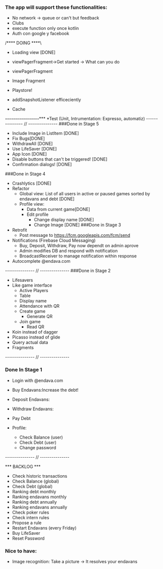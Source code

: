 ### The app will support these functionalities:
* No network -> queue or can't but feedback 
* Clubs
* execute function only once kotlin
* Auth con google y facebook

/**** DOING ****\
* Loading view [DONE]
* viewPagerFragment->Get started -> What can you do 
* viewPagerFragment 

* Image Fragment
* Playstore!

* addSnapshotListener efficeciently
* Cache


*********-----------------************
*Test (Unit, Intrumentation: Expresso, automatiz)
--------------- // ---------------
###Done in Stage 5
* Include Image in ListItem [DONE]
* Fix Bugs[DONE]
* WithdrawAll [DONE]
* Use LifeSaver [DONE]
* App Icon [DONE]
* Disable buttons that can't be triggered! [DONE]
* Confirmation dialogs! [DONE]


###Done in Stage 4
* Crashlytics [DONE]
* Refactor
	* Global view: List of all users in active or paused games sorted by endavans and debt [DONE]
	* Profile view: 
		* Data from current game[DONE]
		* Edit profile
			* Change display name [DONE]
			* Change Image [DONE]
###Done in Stage 3
* Retrofit 
	* Post message to https://fcm.googleapis.com/fcm/send 
* Notifications (Firebase Cloud Messaging)
	* Buy, Deposit, Withdraw, Pay now dependt on admin aprove
	* Admin modifies DB and respond with notification
	* BroadcastReceiver to manage notification within response
* Autocomplete @endava.com

--------------- // ---------------
###Done in Stage 2

* Lifesavers
* Like game interface
	* Active Players
	* Table
	* Display name
	* Attendance with QR
	* Create game
		* Generate QR
	* Join game
		* Read QR
* Koin instead of dagger
* Picasso instead of glide
* Query actual data
* Fragments

--------------- // ---------------
### Done In Stage 1
* Login with @endava.com

* Buy Endavans:Increase the debt!
* Deposit Endavans:
* Withdraw Endavans:
* Pay Debt

* Profile:
    * Check Balance (user)
    * Check Debt (user)
    * Change password

--------------- // ---------------

*** BACKLOG ***
* Check historic transactions
* Check Balance (global)
* Check Debt (global)
* Ranking debt monthly
* Ranking endavans monthly
* Ranking debt annually
* Ranking endavans annually
* Check poker rules
* Check intern rules
* Propose a rule
* Restart Endavans (every Friday)
* Buy LifeSaver
* Reset Password
### Nice to have:
* Image recognition: Take a picture -> It resolves your endavans
